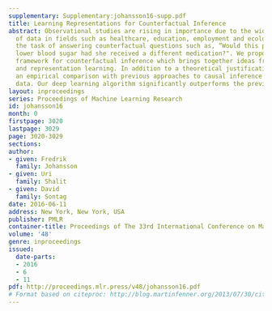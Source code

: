 ```yaml
---
supplementary: Supplementary:johansson16-supp.pdf
title: Learning Representations for Counterfactual Inference
abstract: Observational studies are rising in importance due to the widespread accumulation
  of data in fields such as healthcare, education, employment and ecology. We consider
  the task of answering counterfactual questions such as, “Would this patient have
  lower blood sugar had she received a different medication?". We propose a new algorithmic
  framework for counterfactual inference which brings together ideas from domain adaptation
  and representation learning. In addition to a theoretical justification, we perform
  an empirical comparison with previous approaches to causal inference from observational
  data. Our deep learning algorithm significantly outperforms the previous state-of-the-art.
layout: inproceedings
series: Proceedings of Machine Learning Research
id: johansson16
month: 0
firstpage: 3020
lastpage: 3029
page: 3020-3029
sections: 
author:
- given: Fredrik
  family: Johansson
- given: Uri
  family: Shalit
- given: David
  family: Sontag
date: 2016-06-11
address: New York, New York, USA
publisher: PMLR
container-title: Proceedings of The 33rd International Conference on Machine Learning
volume: '48'
genre: inproceedings
issued:
  date-parts:
  - 2016
  - 6
  - 11
pdf: http://proceedings.mlr.press/v48/johansson16.pdf
# Format based on citeproc: http://blog.martinfenner.org/2013/07/30/citeproc-yaml-for-bibliographies/
---
```

